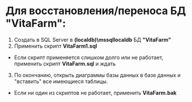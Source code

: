 # Для восстановления/переноса БД **"VitaFarm"**:
1. Создать в SQL Server в **(localdb)\mssqllocaldb** БД **"VitaFarm"** 
2. Применить скрипт **VitaFarm1.sql**
- Если скрипт применяется слишком долго или не работает, применить скрипт **VitaFarm.sql** и ждать
3. По окончанию, открыть диаграммы базы данных в базе данных и "вставить" все имеющиеся таблицы.
- Если ни один из скриптов не работает, применить **VitaFarm.bak**
